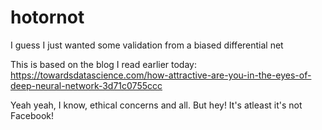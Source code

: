 # hotornot
I guess I just wanted some validation from a biased differential net


This is based on the blog I read earlier today:
https://towardsdatascience.com/how-attractive-are-you-in-the-eyes-of-deep-neural-network-3d71c0755ccc

Yeah yeah, I know, ethical concerns and all. But hey! It's atleast it's not Facebook!
